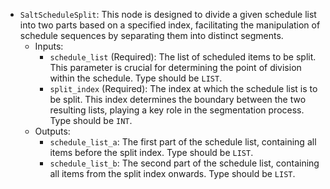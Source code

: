 - `SaltScheduleSplit`: This node is designed to divide a given schedule list into two parts based on a specified index, facilitating the manipulation of schedule sequences by separating them into distinct segments.
    - Inputs:
        - `schedule_list` (Required): The list of scheduled items to be split. This parameter is crucial for determining the point of division within the schedule. Type should be `LIST`.
        - `split_index` (Required): The index at which the schedule list is to be split. This index determines the boundary between the two resulting lists, playing a key role in the segmentation process. Type should be `INT`.
    - Outputs:
        - `schedule_list_a`: The first part of the schedule list, containing all items before the split index. Type should be `LIST`.
        - `schedule_list_b`: The second part of the schedule list, containing all items from the split index onwards. Type should be `LIST`.
